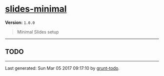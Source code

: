 # [slides-minimal]( https://github.com/martinjc/slides-minimal#readme )

**Version:** `1.0.0`

> Minimal Slides setup

* * *

## TODO


* * *

Last generated: Sun Mar 05 2017 09:17:10 by [grunt-todo](https://github.com/leny/grunt-todo).
